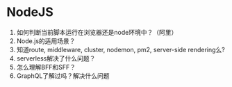 # NodeJS

1. 如何判断当前脚本运行在浏览器还是node环境中？（阿里）
2. Node.js的适用场景？
3. 知道route, middleware, cluster, nodemon, pm2, server-side rendering么?
4. serverless解决了什么问题？
5. 怎么理解BFF和SFF？
6. GraphQL了解过吗？解决什么问题